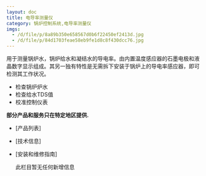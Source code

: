 ```yaml
---
layout: doc
title: 电导率测量仪
category: 锅炉控制系统,电导率测量仪
imgs:
  - /d/file/p/8a89b350e658567d0b6f22450ef2413d.jpg
  - /d/file/p/84d1703feae58eb9fe1d8c8f430dcc76.jpg
---
```


用于测量锅炉水，锅炉给水和凝结水的导电率。由内置温度感应器的石墨电极和液晶数字显示组成。其另一独有特性是无需拆下安装于锅炉上的导电率感应器，即可检测其工作状况。

- 检查锅炉炉水
- 检查给水TDS值
- 校准控制仪表

**部分产品和服务只在特定地区提供.**

- [产品列表]
- [技术信息]
- [安装和维修指南]

  此栏目暂无任何新增信息

